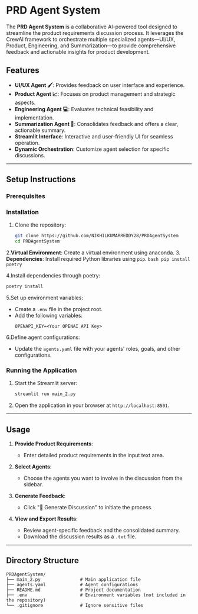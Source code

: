 # PRD Agent System

The **PRD Agent System** is a collaborative AI-powered tool designed to streamline the product requirements discussion process. It leverages the CrewAI framework to orchestrate multiple specialized agents—UI/UX, Product, Engineering, and Summarization—to provide comprehensive feedback and actionable insights for product development.

## Features

- **UI/UX Agent 🖌️**: Provides feedback on user interface and experience.
- **Product Agent 📈**: Focuses on product management and strategic aspects.
- **Engineering Agent 💻**: Evaluates technical feasibility and implementation.
- **Summarization Agent 📝**: Consolidates feedback and offers a clear, actionable summary.
- **Streamlit Interface**: Interactive and user-friendly UI for seamless operation.
- **Dynamic Orchestration**: Customize agent selection for specific discussions.

---

## Setup Instructions

### Prerequisites

### Installation

1. Clone the repository:
   ```bash
   git clone https://github.com/NIKHILKUMARREDDY28/PRDAgentSystem
   cd PRDAgentSystem
   ```

2.**Virtual Environment**: Create a virtual environment using anaconda.
3. **Dependencies**: Install required Python libraries using `pip`.
    ```bash
    pip install poetry
    ```


4.Install dependencies through poetry:
   ```bash
   poetry install
   ```

5.Set up environment variables:
   - Create a `.env` file in the project root.
   - Add the following variables:
     ```env
     OPENAPI_KEY=<Your OPENAI API Key>
     ```

6.Define agent configurations:
   - Update the `agents.yaml` file with your agents' roles, goals, and other configurations.

### Running the Application

1. Start the Streamlit server:
   ```bash
   streamlit run main_2.py
   ```

2. Open the application in your browser at `http://localhost:8501`.

---

## Usage

1. **Provide Product Requirements**:
   - Enter detailed product requirements in the input text area.

2. **Select Agents**:
   - Choose the agents you want to involve in the discussion from the sidebar.

3. **Generate Feedback**:
   - Click "🚀 Generate Discussion" to initiate the process.

4. **View and Export Results**:
   - Review agent-specific feedback and the consolidated summary.
   - Download the discussion results as a `.txt` file.

---

## Directory Structure

```
PRDAgentSystem/
├── main_2.py               # Main application file
├── agents.yaml             # Agent configurations
├── README.md               # Project documentation
├── .env                    # Environment variables (not included in the repository)
└── .gitignore              # Ignore sensitive files
```


